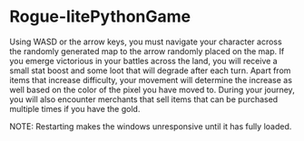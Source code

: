 # Rogue-litePythonGame

Using WASD or the arrow keys, you must navigate your character across the randomly generated map to the arrow randomly placed on the map. If you emerge victorious in your battles across the land, you will receive a small stat boost and some loot that will degrade after each turn. Apart from items that increase difficulty, your movement will determine the increase as well based on the color of the pixel you have moved to. During your journey, you will also encounter merchants that sell items that can be purchased multiple times if you have the gold. 

NOTE: Restarting makes the windows unresponsive until it has fully loaded.
